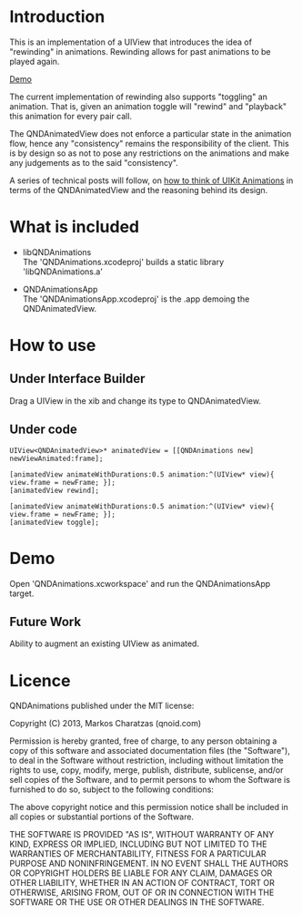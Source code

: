 # Introduction
This is an implementation of a UIView that introduces the idea of "rewinding" in animations. Rewinding allows for past animations to be played again.

[Demo][2]

The current implementation of rewinding also supports "toggling" an animation. That is, given an animation toggle will "rewind" and "playback" this animation for every pair call.

The QNDAnimatedView does not enforce a particular state in the animation flow, hence any "consistency" remains the responsibility of the client. This is by design so as not to pose any restrictions on the animations and make any judgements as to the said "consistency".

A series of technical posts will follow, on [how to think of UIKit Animations][1] in terms of the QNDAnimatedView and the reasoning behind its design.

# What is included

* libQNDAnimations    
The 'QNDAnimations.xcodeproj' builds a static library 'libQNDAnimations.a'

* QNDAnimationsApp    
The 'QNDAnimationsApp.xcodeproj' is the .app demoing the QNDAnimatedView.

# How to use

## Under Interface Builder
Drag a UIView in the xib and change its type to QNDAnimatedView.

## Under code

	
	UIView<QNDAnimatedView>* animatedView = [[QNDAnimations new] newViewAnimated:frame];

	[animatedView animateWithDurations:0.5 animation:^(UIView* view){ view.frame = newFrame; }];
	[animatedView rewind];

	[animatedView animateWithDurations:0.5 animation:^(UIView* view){ view.frame = newFrame; }];
	[animatedView toggle];


# Demo

Open 'QNDAnimations.xcworkspace' and run the QNDAnimationsApp target.

## Future Work

Ability to augment an existing UIView as animated.

[1]: http://qnoid.com
[2]: http://www.youtube.com/watch?v=Y_OuP9mpfMY&feature=youtu.be

# Licence

QNDAnimations published under the MIT license:

Copyright (C) 2013, Markos Charatzas (qnoid.com)

Permission is hereby granted, free of charge, to any person obtaining a copy of this software and associated documentation files (the "Software"), to deal in the Software without restriction, including without limitation the rights to use, copy, modify, merge, publish, distribute, sublicense, and/or sell copies of the Software, and to permit persons to whom the Software is furnished to do so, subject to the following conditions:

The above copyright notice and this permission notice shall be included in all copies or substantial portions of the Software.

THE SOFTWARE IS PROVIDED "AS IS", WITHOUT WARRANTY OF ANY KIND, EXPRESS OR IMPLIED, INCLUDING BUT NOT LIMITED TO THE WARRANTIES OF MERCHANTABILITY, FITNESS FOR A PARTICULAR PURPOSE AND NONINFRINGEMENT. IN NO EVENT SHALL THE AUTHORS OR COPYRIGHT HOLDERS BE LIABLE FOR ANY CLAIM, DAMAGES OR OTHER LIABILITY, WHETHER IN AN ACTION OF CONTRACT, TORT OR OTHERWISE, ARISING FROM, OUT OF OR IN CONNECTION WITH THE SOFTWARE OR THE USE OR OTHER DEALINGS IN THE SOFTWARE.

